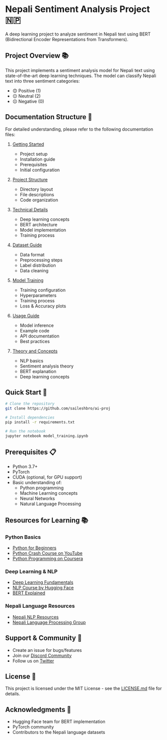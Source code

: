 # Nepali Sentiment Analysis Project 🇳🇵

A deep learning project to analyze sentiment in Nepali text using BERT (Bidirectional Encoder Representations from Transformers).

## Project Overview 📚

This project implements a sentiment analysis model for Nepali text using state-of-the-art deep learning techniques. The model can classify Nepali text into three sentiment categories:
- 😊 Positive (1)
- 😐 Neutral (2)
- ☹️ Negative (0)

## Documentation Structure 📖

For detailed understanding, please refer to the following documentation files:

1. [Getting Started](docs/01-GETTING_STARTED.md)
   - Project setup
   - Installation guide
   - Prerequisites
   - Initial configuration

2. [Project Structure](docs/02-PROJECT_STRUCTURE.md)
   - Directory layout
   - File descriptions
   - Code organization

3. [Technical Details](docs/03-TECHNICAL_DETAILS.md)
   - Deep learning concepts
   - BERT architecture
   - Model implementation
   - Training process

4. [Dataset Guide](docs/04-DATASET_GUIDE.md)
   - Data format
   - Preprocessing steps
   - Label distribution
   - Data cleaning

5. [Model Training](docs/05-MODEL_TRAINING.md)
   - Training configuration
   - Hyperparameters
   - Training process
   - Loss & Accuracy plots

6. [Usage Guide](docs/06-USAGE_GUIDE.md)
   - Model inference
   - Example code
   - API documentation
   - Best practices

7. [Theory and Concepts](docs/07-THEORY_AND_CONCEPTS.md)
   - NLP basics
   - Sentiment analysis theory
   - BERT explanation
   - Deep learning concepts

## Quick Start 🚀

```bash
# Clone the repository
git clone https://github.com/saileshbro/ai-proj

# Install dependencies
pip install -r requirements.txt

# Run the notebook
jupyter notebook model_training.ipynb
```

## Prerequisites 📋

- Python 3.7+
- PyTorch
- CUDA (optional, for GPU support)
- Basic understanding of:
  - Python programming
  - Machine Learning concepts
  - Neural Networks
  - Natural Language Processing

## Resources for Learning 📚

### Python Basics
- [Python for Beginners](https://www.python.org/about/gettingstarted/)
- [Python Crash Course on YouTube](https://www.youtube.com/watch?v=rfscVS0vtbw)
- [Python Programming on Coursera](https://www.coursera.org/specializations/python)

### Deep Learning & NLP
- [Deep Learning Fundamentals](https://www.deeplearning.ai/)
- [NLP Course by Hugging Face](https://huggingface.co/learn/nlp-course/chapter1/1)
- [BERT Explained](https://www.youtube.com/watch?v=xI0HHN5XKDo)

### Nepali Language Resources
- [Nepali NLP Resources](https://github.com/sushil79g/Nepali_nlp)
- [Nepali Language Processing Group](https://github.com/nlp-nepal)

## Support & Community 🤝

- Create an issue for bugs/features
- Join our [Discord Community]()
- Follow us on [Twitter]()

## License 📄

This project is licensed under the MIT License - see the [LICENSE.md](LICENSE.md) file for details.

## Acknowledgments 🙏

- Hugging Face team for BERT implementation
- PyTorch community
- Contributors to the Nepali language datasets
